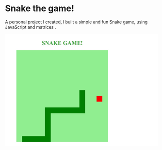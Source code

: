 # Snake the game!
A personal project I created, I built a simple and fun Snake game, using JavaScript and matrices .


<img src="/snake.jpeg">
